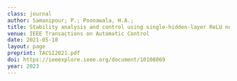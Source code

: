 ```yaml
---
class: journal
author: Samanipour; P.; Poonawala, H.A.; 
title: Stability analysis and control using single-hidden-layer ReLU neural networks
venue: IEEE Transactions on Automatic Control
date: 2021-05-18
layout: page
preprint: TACSI2021.pdf
doi: https://ieeexplore.ieee.org/document/10108069
year: 2023
---
```

